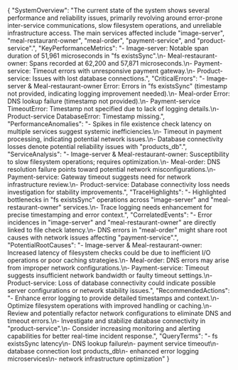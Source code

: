 {
  "SystemOverview": "The current state of the system shows several performance and reliability issues, primarily revolving around error-prone inter-service communications, slow filesystem operations, and unreliable infrastructure access. The main services affected include \"image-server\", \"meal-restaurant-owner\", \"meal-order\", \"payment-service\", and \"product-service\".",
  "KeyPerformanceMetrics": "- Image-server: Notable span duration of 51,961 microseconds in \"fs existsSync\".\n- Meal-restaurant-owner: Spans recorded at 62,200 and 57,871 microseconds.\n- Payment-service: Timeout errors with unresponsive payment gateway.\n- Product-service: Issues with lost database connections.",
  "CriticalErrors": "- Image-server & Meal-restaurant-owner Error: Errors in \"fs existsSync\" (timestamp not provided, indicating logging improvement needed).\n- Meal-order Error: DNS lookup failure (timestamp not provided).\n- Payment-service TimeoutError: Timestamp not specified due to lack of logging details.\n- Product-service DatabaseError: Timestamp missing.",
  "PerformanceAnomalies": "- Spikes in file existence check latency on multiple services suggest systemic inefficiencies.\n- Timeout in payment processing, indicating potential network issues.\n- Database connectivity losses denote potential reliability issues with \"products_db\".",
  "ServiceAnalysis": "- Image-server & Meal-restaurant-owner: Susceptibility to slow filesystem operations; requires optimization.\n- Meal-order: DNS resolution failure points toward potential network misconfigurations.\n- Payment-service: Gateway timeout suggests need for network infrastructure review.\n- Product-service: Database connectivity loss needs investigation for stability improvements.",
  "TraceHighlights": "- Highlighted bottlenecks in \"fs existsSync\" operations across \"image-server\" and \"meal-restaurant-owner\" services.\n- Trace logging needs enhancement for precise timestamping and error context.",
  "CorrelatedEvents": "- Error incidences in \"image-server\" and \"meal-restaurant-owner\" are directly linked to file check latency.\n- DNS errors in \"meal-order\" might share root causes with network issues affecting \"payment-service\".",
  "PotentialRootCauses": "- Image-server & Meal-restaurant-owner: Increased latency of filesystem checks could be due to inefficient I/O operations or poor caching strategies.\n- Meal-order: DNS errors may arise from improper network configurations.\n- Payment-service: Timeout suggests insufficient network bandwidth or faulty timeout settings.\n- Product-service: Loss of database connectivity could indicate possible server configurations or network stability issues.",
  "RecommendedActions": "- Enhance error logging to provide detailed timestamps and context.\n- Optimize filesystem operations with improved handling or caching.\n- Review and potentially refactor network configurations to eliminate DNS and timeout errors.\n- Investigate and stabilize database connectivity in \"product-service\".\n- Consider increasing monitoring and alerting capabilities for better real-time incident response.",
  "QueryTerms": "- fs existsSync latency\n- DNS lookup failure\n- payment service timeout\n- database connection lost products_db\n- enhanced error logging microservices\n- network infrastructure optimization"
}